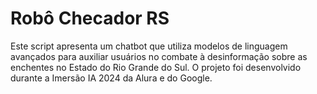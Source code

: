 # Robô Checador RS
Este script apresenta um chatbot que utiliza modelos de linguagem avançados para auxiliar usuários no combate à desinformação sobre as enchentes no Estado do Rio Grande do Sul. O projeto foi desenvolvido durante a Imersão IA 2024 da Alura e do Google. 

